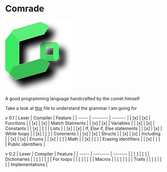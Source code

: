 # Comrade

![Comrade](/Comrade.svg)

A good programming language handcrafted by the comet himself

Take a look at [this](/grammer.txt) file to understand the grammar I am going for

v 0.1
| Lexer | Compiler | Feature |
| ----- | -------- | ------- |
| [x] | [x] | Functions |
| [x] | [x] | Match Statments |
| [x] | [x] | Variables |
| [x] | [x] | Constants |
| [x] | [ ] | Lists |
| [x] | [x] | If, Else if, Else statements |
| [x] | [x] | While loops |
| [x] | [ ] | Comments |
| [x] | [x] | Structs |
| [x] | [x] | Including |
| [x] | [x] | Enums |
| [x] | [ ] | Math |
| [x] | [ ] | Erasing identifiers |
| [x] | [ ] | Public identifiers |

v 0.2
| Lexer | Compiler | Feature |
| ----- | -------- | ------- |
| [ ] | [ ] | Dictionaries |
| [ ] | [ ] | For loops |
| [ ] | [ ] | Macros |
| [ ] | [ ] | Traits |
| [ ] | [ ] | Implementations |
